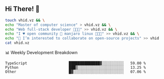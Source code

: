 ## Hi There! 👋

```sh
touch vhid.vz && \
echo "Master of computer science" > vhid.vz && \
echo "Web full-stack developer 🙈🙉🙊" >> vhid.vz && \
echo "I ♥️ open community 🎯 manjaro linux 🎉🐍🥳" >> vhid.vz && \
echo "👯 I’m interested to collaborate on open-source projects" >> vhid.vz && \
cat vhid.vz
```
:bar_chart: Weekly Development Breakdown

<!--START_SECTION:waka-->

```text
TypeScript                   ██████████████▓░░░░░░░░░░   59.00 %
Python                       ███▒░░░░░░░░░░░░░░░░░░░░░   13.25 %
Other                        █▓░░░░░░░░░░░░░░░░░░░░░░░   07.06 %
```

<!--END_SECTION:waka-->
